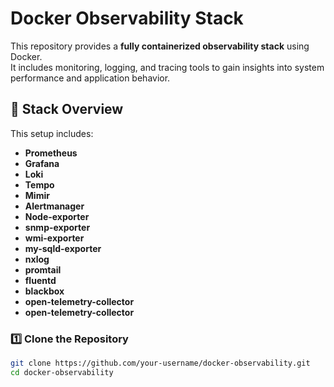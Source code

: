 # Docker Observability Stack

This repository provides a **fully containerized observability stack** using Docker.  
It includes monitoring, logging, and tracing tools to gain insights into system performance and application behavior.

## 🚀 Stack Overview

This setup includes:

- **Prometheus**
- **Grafana**
- **Loki**
- **Tempo**
- **Mimir**
- **Alertmanager**
- **Node-exporter**
- **snmp-exporter**
- **wmi-exporter**
- **my-sqld-exporter**
- **nxlog**
- **promtail**
- **fluentd**
- **blackbox**
- **open-telemetry-collector**
- **open-telemetry-collector**

### 1️⃣ Clone the Repository
```sh
git clone https://github.com/your-username/docker-observability.git
cd docker-observability
